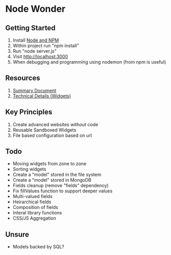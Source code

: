 Node Wonder
===
## Getting Started
1. Install [Node and NPM](http://nodejs.org/download/)
2. Within project run "npm install"
3. Run "node server.js"
4. Visit [http://localhost:3000](http://localhost:3000)
5. When debugging and programming using nodemon (from npm is useful)

## Resources
1. [Summary Document](https://docs.google.com/document/d/1P1b4pfQa47nQUJXY59b_krdVow_mTHNrgHb6wNWI1Tg)
2. [Technical Details (Widgets)](https://docs.google.com/document/d/1LL-SGv9wvnWPT5aZLaNGSyzU45xC27R1-6Fz67FupAo)

## Key Principles
1. Create advanced websites without code
2. Reusable Sandboxed Widgets
3. File based configuration based on url

## Todo
* Moving widgets from zone to zone
* Sorting widgets
* Create a "model" stored in the file system
* Create a "model" stored in MongoDB
* Fields cleanup (remove "fields" dependency)
* Fix fillValues function to support deeper values
* Multi-valued fields
* Heirarchical fields
* Composition of fields
* Interal library functions
* CSS/JS Aggregation

## Unsure
* Models backed by SQL?
